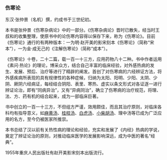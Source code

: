 ### 伤寒论

东汉·张仲景（名机）撰，约成书于三世纪初。

本书是张仲景《伤寒杂病论》中的一部分。《伤寒杂病论》晋时已散失，经当时王叔和的收集整理，使原书中的论伤寒内容得以保存下来，称为《伤寒论》。目前《伤寒论》通行的有两种版本：一为明·赵开美的影宋刻本《伤寒论》（简称“宋本”），一为金·成无己的《注解伤寒论》（简称“成本”）。

《伤寒论》十卷，二十二篇，载一百一十三方，应用药物八十二种。书中作者运用《素问·热论》的理论，博采众方，结合自己丰富的临床经验，对外感热病的发生、发展、预后、治疗等进行了精辟的阐发。首创了对伤寒病的六经辨证方法，将外感疾病所表现的具有规律性的各种症候，归纳为太阳、阳明、少阳、太阴、少阴、厥阴六经病证，每经结合阴阳、表里、寒热、虚实以条文形式对各证逐一进行辨证论治，即有“同病异治”，又有“异病同治”，确立了伤寒病的治疗规范，将理、法、方、药有机的结合起来，成为一部临床巨著。

书中创立的一百一十三方，不但组方严谨，效用颇佳，而且其治疗原则，对临床各科均有指导意义，如[麻黄汤](https://www.gmzyjc.com/read/fjx/fjx01-0.2.0.0.0.md)、[桂枝汤](https://www.gmzyjc.com/read/fjx/fjx01-0.1.0.0.0.md)、[白虎汤](https://www.gmzyjc.com/read/fjx/fjx04-0.1.0.0.0.md)、[小柴胡汤](https://www.gmzyjc.com/read/fjx/fjx02-0.1.0.0.0.md)、理中汤等已成为广泛应用的名方，至今仍被医家所推崇。

本书总结了汉以前有关热性病的理论和经验，充实和发展了《内经》热病的学说，奠定了辨证论治的原则，对推动临床医学的发展影响深远，成为中医的著名“经典”。

1955年重庆人民出版社有赵开美影宋刻本出版流行。